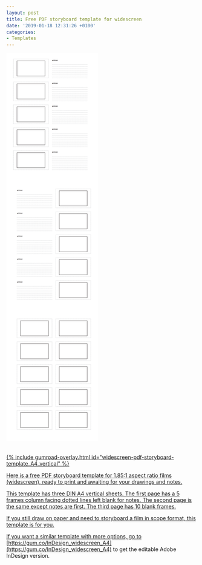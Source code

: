 ```yaml
---
layout: post
title: Free PDF storyboard template for widescreen
date: '2019-01-18 12:31:26 +0100'
categories:
- Templates
---
```

<a href="https://gum.co/widescreen-pdf-storyboard-template_A4_vertical"><img src="/images/Film-Storyboards.com_Free-PDF-storyboard-template_1.85x1_A4-vertical_preview.png"/><br/><br/>

{% include gumroad-overlay.html id="widescreen-pdf-storyboard-template_A4_vertical" %}

Here is a free PDF storyboard template for 1.85:1 aspect ratio films (widescreen), ready to print and awaiting for your drawings and notes.

This template has three DIN A4 vertical sheets. The first page has a 5 frames column facing dotted lines left blank for notes. The second page is the same except notes are first. The third page has 10 blank frames.

If you still draw on paper and need to storyboard a film in scope format, this template is for you.

If you want a similar template with more options, go to [https://gum.co/InDesign_widescreen_A4](https://gum.co/InDesign_widescreen_A4) to get the editable Adobe InDesign version.
